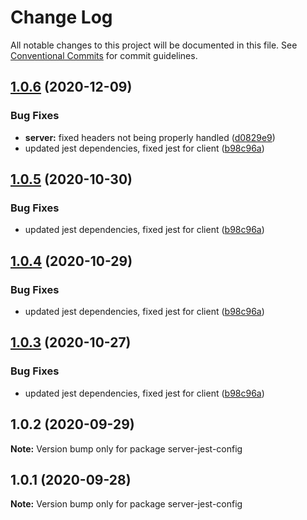 # Change Log

All notable changes to this project will be documented in this file.
See [Conventional Commits](https://conventionalcommits.org) for commit guidelines.

## [1.0.6](http://github.com//cap-md089/evmplus-org-com-v6/compare/server-jest-config@1.0.2...server-jest-config@1.0.6) (2020-12-09)


### Bug Fixes

* **server:** fixed headers not being properly handled ([d0829e9](http://github.com//cap-md089/evmplus-org-com-v6/commit/d0829e9c94399c402388c26ec05512e53153615b))
* updated jest dependencies, fixed jest for client ([b98c96a](http://github.com//cap-md089/evmplus-org-com-v6/commit/b98c96a97dac6840308775bad73aec6801391690))





## [1.0.5](http://github.com//cap-md089/evmplus-org-com-v6/compare/server-jest-config@1.0.2...server-jest-config@1.0.5) (2020-10-30)


### Bug Fixes

* updated jest dependencies, fixed jest for client ([b98c96a](http://github.com//cap-md089/evmplus-org-com-v6/commit/b98c96a97dac6840308775bad73aec6801391690))





## [1.0.4](http://github.com//cap-md089/evmplus-org-com-v6/compare/server-jest-config@1.0.2...server-jest-config@1.0.4) (2020-10-29)


### Bug Fixes

* updated jest dependencies, fixed jest for client ([b98c96a](http://github.com//cap-md089/evmplus-org-com-v6/commit/b98c96a97dac6840308775bad73aec6801391690))





## [1.0.3](http://github.com//cap-md089/evmplus-org-com-v6/compare/server-jest-config@1.0.2...server-jest-config@1.0.3) (2020-10-27)


### Bug Fixes

* updated jest dependencies, fixed jest for client ([b98c96a](http://github.com//cap-md089/evmplus-org-com-v6/commit/b98c96a97dac6840308775bad73aec6801391690))





## 1.0.2 (2020-09-29)

**Note:** Version bump only for package server-jest-config





## 1.0.1 (2020-09-28)

**Note:** Version bump only for package server-jest-config
